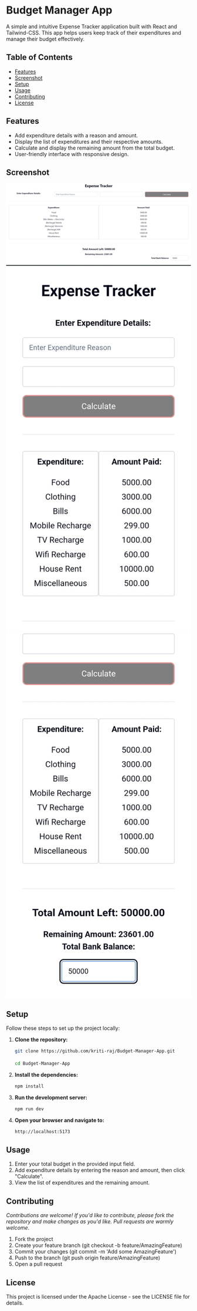 # Budget Manager App

A simple and intuitive Expense Tracker application built with React and Tailwind-CSS. This app helps users keep track of their expenditures and manage their budget effectively.

## Table of Contents

- [Features](#features)
- [Screenshot](#screenshot)
- [Setup](#setup)
- [Usage](#usage)
- [Contributing](#contributing)
- [License](#license)

## Features

- Add expenditure details with a reason and amount.
- Display the list of expenditures and their respective amounts.
- Calculate and display the remaining amount from the total budget.
- User-friendly interface with responsive design.

## Screenshot

![Screenshot of the user interface.](./public/image.png)
![Screenshot of the user interface for mobiles.](./public/imageMobile1.png)
![Screenshot of the user interface for mobiles.](./public/imageMobile2.png)

## Setup

Follow these steps to set up the project locally:

1. **Clone the repository:**

   ```bash
   git clone https://github.com/kriti-raj/Budget-Manager-App.git

   cd Budget-Manager-App

   ```

2. **Install the dependencies:**

   ```bash
   npm install

   ```

3. **Run the development server:**

   ```bash
   npm run dev

   ```

4. **Open your browser and navigate to:**
   ```bash
   http://localhost:5173
   ```

## Usage

1. Enter your total budget in the provided input field.
2. Add expenditure details by entering the reason and amount, then click "Calculate".
3. View the list of expenditures and the remaining amount.

## Contributing

_Contributions are welcome! If you'd like to contribute, please fork the repository and make changes as you'd like. Pull requests are warmly welcome._

1. Fork the project
2. Create your feature branch (git checkout -b feature/AmazingFeature)
3. Commit your changes (git commit -m 'Add some AmazingFeature')
4. Push to the branch (git push origin feature/AmazingFeature)
5. Open a pull request

## License

This project is licensed under the Apache License - see the LICENSE file for details.
